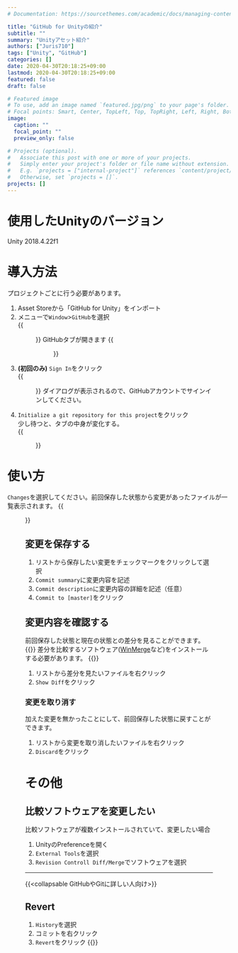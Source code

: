 ```yaml
---
# Documentation: https://sourcethemes.com/academic/docs/managing-content/

title: "GitHub for Unityの紹介"
subtitle: ""
summary: "Unityアセット紹介"
authors: ["Juris710"]
tags: ["Unity", "GitHub"]
categories: []
date: 2020-04-30T20:18:25+09:00
lastmod: 2020-04-30T20:18:25+09:00
featured: false
draft: false

# Featured image
# To use, add an image named `featured.jpg/png` to your page's folder.
# Focal points: Smart, Center, TopLeft, Top, TopRight, Left, Right, BottomLeft, Bottom, BottomRight.
image:
  caption: ""
  focal_point: ""
  preview_only: false

# Projects (optional).
#   Associate this post with one or more of your projects.
#   Simply enter your project's folder or file name without extension.
#   E.g. `projects = ["internal-project"]` references `content/project/deep-learning/index.md`.
#   Otherwise, set `projects = []`.
projects: []
---
```


# 使用したUnityのバージョン  
Unity 2018.4.22f1  
# 導入方法
プロジェクトごとに行う必要があります。
1. Asset Storeから「GitHub for Unity」をインポート
2. メニューで`Window`>`GitHub`を選択  
    {{<figure src="./GitHub_Tab_Menu.png" class="left">}}
    GitHubタブが開きます
    {{<figure src="./GitHub_Tab.png" class="left">}}
3.  **(初回のみ)** `Sign In`をクリック  
    {{<figure src="./GitHub_SignIn.png" class="left">}}
    ダイアログが表示されるので、GitHubアカウントでサインインしてください。
4.  `Initialize a git repository for this project`をクリック  
    少し待つと、タブの中身が変化する。  
    {{<figure src="./GitHub_AfterGitInit.png" class="left">}}

# 使い方
`Changes`を選択してください。前回保存した状態から変更があったファイルが一覧表示されます。
{{<figure src="./GitHub_Changes.png" class="left">}}
## 変更を保存する
1. リストから保存したい変更をチェックマークをクリックして選択
2. `Commit summary`に変更内容を記述
3. `Commit description`に変更内容の詳細を記述（任意）
4. `Commit to [master]`をクリック
## 変更内容を確認する
前回保存した状態と現在の状態との差分を見ることができます。
{{<alert warning>}}
差分を比較するソフトウェア([WinMerge](https://forest.watch.impress.co.jp/library/software/winmerge/)など)をインストールする必要があります。
{{</alert>}}
1. リストから差分を見たいファイルを右クリック
2. `Show Diff`をクリック
### 変更を取り消す
加えた変更を無かったことにして、前回保存した状態に戻すことができます。
1. リストから変更を取り消したいファイルを右クリック
2. `Discard`をクリック


# その他
## 比較ソフトウェアを変更したい
比較ソフトウェアが複数インストールされていて、変更したい場合
1. UnityのPreferenceを開く
2. `External Tools`を選択
3. `Revision Controll Diff/Merge`でソフトウェアを選択  
---
{{<collapsable GitHubやGitに詳しい人向け>}}
## Revert
1. `History`を選択
2. コミットを右クリック
3. `Revert`をクリック
{{</collapsable>}}




